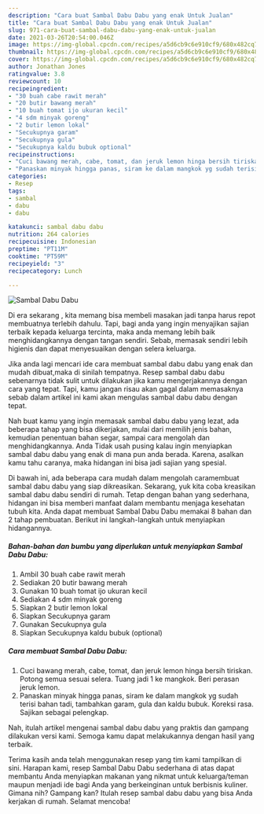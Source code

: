 ```yaml
---
description: "Cara buat Sambal Dabu Dabu yang enak Untuk Jualan"
title: "Cara buat Sambal Dabu Dabu yang enak Untuk Jualan"
slug: 971-cara-buat-sambal-dabu-dabu-yang-enak-untuk-jualan
date: 2021-03-26T20:54:00.046Z
image: https://img-global.cpcdn.com/recipes/a5d6cb9c6e910cf9/680x482cq70/sambal-dabu-dabu-foto-resep-utama.jpg
thumbnail: https://img-global.cpcdn.com/recipes/a5d6cb9c6e910cf9/680x482cq70/sambal-dabu-dabu-foto-resep-utama.jpg
cover: https://img-global.cpcdn.com/recipes/a5d6cb9c6e910cf9/680x482cq70/sambal-dabu-dabu-foto-resep-utama.jpg
author: Jonathan Jones
ratingvalue: 3.8
reviewcount: 10
recipeingredient:
- "30 buah cabe rawit merah"
- "20 butir bawang merah"
- "10 buah tomat ijo ukuran kecil"
- "4 sdm minyak goreng"
- "2 butir lemon lokal"
- "Secukupnya garam"
- "Secukupnya gula"
- "Secukupnya kaldu bubuk optional"
recipeinstructions:
- "Cuci bawang merah, cabe, tomat, dan jeruk lemon hinga bersih tiriskan. Potong semua sesuai selera. Tuang jadi 1 ke mangkok. Beri perasan jeruk lemon."
- "Panaskan minyak hingga panas, siram ke dalam mangkok yg sudah terisi bahan tadi, tambahkan garam, gula dan kaldu bubuk. Koreksi rasa. Sajikan sebagai pelengkap."
categories:
- Resep
tags:
- sambal
- dabu
- dabu

katakunci: sambal dabu dabu 
nutrition: 264 calories
recipecuisine: Indonesian
preptime: "PT11M"
cooktime: "PT59M"
recipeyield: "3"
recipecategory: Lunch

---
```



![Sambal Dabu Dabu](https://img-global.cpcdn.com/recipes/a5d6cb9c6e910cf9/680x482cq70/sambal-dabu-dabu-foto-resep-utama.jpg)

Di era  sekarang , kita memang bisa membeli masakan jadi tanpa harus repot membuatnya terlebih dahulu. Tapi, bagi anda yang ingin menyajikan sajian terbaik kepada keluarga tercinta, maka anda memang lebih baik menghidangkannya dengan tangan sendiri. Sebab, memasak sendiri lebih higienis dan dapat menyesuaikan dengan selera keluarga.

Jika anda lagi mencari ide cara membuat sambal dabu dabu yang enak dan mudah dibuat,maka di sinilah tempatnya. Resep sambal dabu dabu  sebenarnya tidak sulit untuk dilakukan jika kamu mengerjakannya dengan cara yang tepat. Tapi, kamu jangan risau akan gagal dalam memasaknya 
sebab dalam artikel ini kami akan mengulas sambal dabu dabu dengan tepat.  



Nah buat kamu yang ingin memasak sambal dabu dabu yang lezat, ada beberapa tahap yang bisa dikerjakan, mulai dari memilih jenis bahan, kemudian penentuan bahan segar, sampai cara mengolah dan menghidangkannya. Anda Tidak usah pusing kalau ingin menyiapkan sambal dabu dabu yang enak di mana pun anda berada. Karena, asalkan kamu  tahu caranya, maka hidangan ini bisa jadi sajian yang spesial.

Di bawah ini, ada beberapa cara mudah dalam mengolah caramembuat sambal dabu dabu yang siap dikreasikan. Sekarang, yuk kita coba kreasikan sambal dabu dabu sendiri di rumah. Tetap dengan bahan yang sederhana, hidangan ini bisa memberi manfaat dalam membantu menjaga kesehatan tubuh kita. Anda dapat membuat Sambal Dabu Dabu memakai 8 bahan dan 2 tahap pembuatan. Berikut ini langkah-langkah untuk menyiapkan hidangannya.

<!--inarticleads1-->

##### Bahan-bahan dan bumbu yang diperlukan untuk menyiapkan Sambal Dabu Dabu:

1. Ambil 30 buah cabe rawit merah
1. Sediakan 20 butir bawang merah
1. Gunakan 10 buah tomat ijo ukuran kecil
1. Sediakan 4 sdm minyak goreng
1. Siapkan 2 butir lemon lokal
1. Siapkan Secukupnya garam
1. Gunakan Secukupnya gula
1. Siapkan Secukupnya kaldu bubuk (optional)




<!--inarticleads2-->

##### Cara membuat Sambal Dabu Dabu:

1. Cuci bawang merah, cabe, tomat, dan jeruk lemon hinga bersih tiriskan. Potong semua sesuai selera. Tuang jadi 1 ke mangkok. Beri perasan jeruk lemon.
1. Panaskan minyak hingga panas, siram ke dalam mangkok yg sudah terisi bahan tadi, tambahkan garam, gula dan kaldu bubuk. Koreksi rasa. Sajikan sebagai pelengkap.




Nah, itulah artikel mengenai  sambal dabu dabu  yang praktis dan gampang dilakukan versi kami. Semoga kamu dapat melakukannya dengan hasil yang terbaik. 

Terima kasih anda telah menggunakan resep yang tim kami tampilkan di sini. Harapan kami, resep  Sambal Dabu Dabu sederhana di atas dapat membantu Anda menyiapkan makanan yang nikmat untuk keluarga/teman maupun menjadi ide bagi Anda yang berkeinginan untuk berbisnis kuliner. Gimana nih? Gampang kan? Itulah resep sambal dabu dabu yang bisa Anda kerjakan di rumah. Selamat mencoba!

